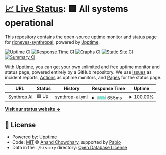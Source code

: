 # [📈 Live Status](https://demo.upptime.js.org): <!--live status--> **🟩 All systems operational**

This repository contains the open-source uptime monitor and status page for [ricneves-synthropai](https://demo.upptime.js.org), powered by [Upptime](https://github.com/upptime/upptime).

[![Uptime CI](https://github.com/ricneves-synthropai/status/workflows/Uptime%20CI/badge.svg)](https://github.com/ricneves-synthropai/status/actions?query=workflow%3A%22Uptime+CI%22)
[![Response Time CI](https://github.com/ricneves-synthropai/status/workflows/Response%20Time%20CI/badge.svg)](https://github.com/ricneves-synthropai/status/actions?query=workflow%3A%22Response+Time+CI%22)
[![Graphs CI](https://github.com/ricneves-synthropai/status/workflows/Graphs%20CI/badge.svg)](https://github.com/ricneves-synthropai/status/actions?query=workflow%3A%22Graphs+CI%22)
[![Static Site CI](https://github.com/ricneves-synthropai/status/workflows/Static%20Site%20CI/badge.svg)](https://github.com/ricneves-synthropai/status/actions?query=workflow%3A%22Static+Site+CI%22)
[![Summary CI](https://github.com/ricneves-synthropai/status/workflows/Summary%20CI/badge.svg)](https://github.com/ricneves-synthropai/status/actions?query=workflow%3A%22Summary+CI%22)

With [Upptime](https://upptime.js.org), you can get your own unlimited and free uptime monitor and status page, powered entirely by a GitHub repository. We use [Issues](https://github.com/ricneves-synthropai/status/issues) as incident reports, [Actions](https://github.com/ricneves-synthropai/status/actions) as uptime monitors, and [Pages](https://demo.upptime.js.org) for the status page.

<!--start: status pages-->
<!-- This summary is generated by Upptime (https://github.com/upptime/upptime) -->
<!-- Do not edit this manually, your changes will be overwritten -->
<!-- prettier-ignore -->
| URL | Status | History | Response Time | Uptime |
| --- | ------ | ------- | ------------- | ------ |
| <img alt="" src="https://icons.duckduckgo.com/ip3/synthrop.ai.ico" height="13"> [Synthrop AI](https://synthrop.ai) | 🟩 Up | [synthrop-ai.yml](https://github.com/synthropai/status/commits/HEAD/history/synthrop-ai.yml) | <details><summary><img alt="Response time graph" src="./graphs/synthrop-ai/response-time-week.png" height="20"> 655ms</summary><br><a href="https://synthropai.github.io/status/history/synthrop-ai"><img alt="Response time 746" src="https://img.shields.io/endpoint?url=https%3A%2F%2Fraw.githubusercontent.com%2Fsynthropai%2Fstatus%2FHEAD%2Fapi%2Fsynthrop-ai%2Fresponse-time.json"></a><br><a href="https://synthropai.github.io/status/history/synthrop-ai"><img alt="24-hour response time 1032" src="https://img.shields.io/endpoint?url=https%3A%2F%2Fraw.githubusercontent.com%2Fsynthropai%2Fstatus%2FHEAD%2Fapi%2Fsynthrop-ai%2Fresponse-time-day.json"></a><br><a href="https://synthropai.github.io/status/history/synthrop-ai"><img alt="7-day response time 655" src="https://img.shields.io/endpoint?url=https%3A%2F%2Fraw.githubusercontent.com%2Fsynthropai%2Fstatus%2FHEAD%2Fapi%2Fsynthrop-ai%2Fresponse-time-week.json"></a><br><a href="https://synthropai.github.io/status/history/synthrop-ai"><img alt="30-day response time 701" src="https://img.shields.io/endpoint?url=https%3A%2F%2Fraw.githubusercontent.com%2Fsynthropai%2Fstatus%2FHEAD%2Fapi%2Fsynthrop-ai%2Fresponse-time-month.json"></a><br><a href="https://synthropai.github.io/status/history/synthrop-ai"><img alt="1-year response time 746" src="https://img.shields.io/endpoint?url=https%3A%2F%2Fraw.githubusercontent.com%2Fsynthropai%2Fstatus%2FHEAD%2Fapi%2Fsynthrop-ai%2Fresponse-time-year.json"></a></details> | <details><summary><a href="https://synthropai.github.io/status/history/synthrop-ai">100.00%</a></summary><a href="https://synthropai.github.io/status/history/synthrop-ai"><img alt="All-time uptime 100.00%" src="https://img.shields.io/endpoint?url=https%3A%2F%2Fraw.githubusercontent.com%2Fsynthropai%2Fstatus%2FHEAD%2Fapi%2Fsynthrop-ai%2Fuptime.json"></a><br><a href="https://synthropai.github.io/status/history/synthrop-ai"><img alt="24-hour uptime 100.00%" src="https://img.shields.io/endpoint?url=https%3A%2F%2Fraw.githubusercontent.com%2Fsynthropai%2Fstatus%2FHEAD%2Fapi%2Fsynthrop-ai%2Fuptime-day.json"></a><br><a href="https://synthropai.github.io/status/history/synthrop-ai"><img alt="7-day uptime 100.00%" src="https://img.shields.io/endpoint?url=https%3A%2F%2Fraw.githubusercontent.com%2Fsynthropai%2Fstatus%2FHEAD%2Fapi%2Fsynthrop-ai%2Fuptime-week.json"></a><br><a href="https://synthropai.github.io/status/history/synthrop-ai"><img alt="30-day uptime 100.00%" src="https://img.shields.io/endpoint?url=https%3A%2F%2Fraw.githubusercontent.com%2Fsynthropai%2Fstatus%2FHEAD%2Fapi%2Fsynthrop-ai%2Fuptime-month.json"></a><br><a href="https://synthropai.github.io/status/history/synthrop-ai"><img alt="1-year uptime 100.00%" src="https://img.shields.io/endpoint?url=https%3A%2F%2Fraw.githubusercontent.com%2Fsynthropai%2Fstatus%2FHEAD%2Fapi%2Fsynthrop-ai%2Fuptime-year.json"></a></details>

<!--end: status pages-->

[**Visit our status website →**](https://demo.upptime.js.org)

## 📄 License

- Powered by: [Upptime](https://github.com/upptime/upptime)
- Code: [MIT](./LICENSE) © [Anand Chowdhary](https://anandchowdhary.com), supported by [Pabio](https://pabio.com)
- Data in the `./history` directory: [Open Database License](https://opendatacommons.org/licenses/odbl/1-0/)
